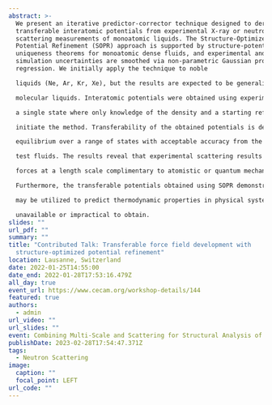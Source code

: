 ```yaml
---
abstract: >-
  We present an iterative predictor-corrector technique designed to derive
  transferable interatomic potentials from experimental X-ray or neutron
  scattering measurements of monoatomic liquids. The Structure-Optimized
  Potential Refinement (SOPR) approach is supported by structure-potential
  uniqueness theorems for monoatomic dense fluids, and experimental and
  simulation uncertainties are smoothed via non-parametric Gaussian process
  regression. We initially apply the technique to noble

  liquids (Ne, Ar, Kr, Xe), but the results are expected to be generalizable to other monatomic and

  molecular liquids. Interatomic potentials were obtained using experimental scattering measurements at

  a single state where only knowledge of the density and a starting reference potential are required to

  initiate the method. Transferability of the obtained potentials is demonstrated by predicting vapor liquid

  equilibrium over a range of states with acceptable accuracy from the triple to the critical point for the

  test fluids. The results reveal that experimental scattering results provide crucial insight into interatomic

  forces at a length scale complimentary to atomistic or quantum mechanical simulation techniques.

  Furthermore, the transferable potentials obtained using SOPR demonstrate that scattering experiments

  may be utilized to predict thermodynamic properties in physical systems where experimental data is

  unavailable or impractical to obtain.
slides: ""
url_pdf: ""
summary: ""
title: "Contributed Talk: Transferable force field development with
  structure-optimized potential refinement"
location: Lausanne, Switzerland
date: 2022-01-25T14:55:00
date_end: 2022-01-28T17:53:16.479Z
all_day: true
event_url: https://www.cecam.org/workshop-details/144
featured: true
authors:
  - admin
url_video: ""
url_slides: ""
event: Combining Multi-Scale and Scattering for Structural Analysis of Complex Systems
publishDate: 2023-02-28T17:54:47.371Z
tags:
  - Neutron Scattering
image:
  caption: ""
  focal_point: LEFT
url_code: ""
---
```

